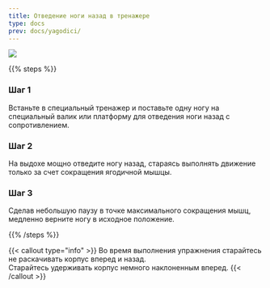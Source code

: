 ```yaml
---
title: Отведение ноги назад в тренажере
type: docs
prev: docs/yagodici/
---
```

![](ruki01.gif)

{{% steps %}}

### Шаг 1
Встаньте в специальный тренажер и поставьте одну ногу на специальный валик или платформу для отведения ноги назад с сопротивлением.

### Шаг 2
На выдохе мощно отведите ногу назад, стараясь выполнять движение только за счет сокращения ягодичной мышцы.

### Шаг 3
Сделав небольшую паузу в точке максимального сокращения мышц, медленно верните ногу в исходное положение.

{{% /steps %}}

{{< callout type="info" >}}
Во время выполнения упражнения старайтесь не раскачивать корпус вперед и назад.  
Старайтесь удерживать корпус немного наклоненным вперед.
{{< /callout >}}
